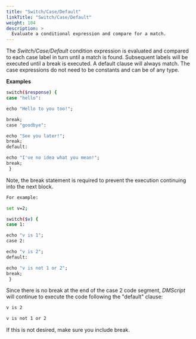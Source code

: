 ```yaml
---
title: "Switch/Case/Default"
linkTitle: "Switch/Case/Default"
weight: 104
description: >
  Evaluate a conditional expression and compare for a match. 
---
```


The _Switch/Case/Default_ condition expression is evaluated and compared to each case label in turn until a match is found. Subsequent labels will be executed until a break is executed. A default clause will always match. The case expressions do not need to be constants and can be of any type.

**Examples**

```bash
switch($response) {
case "hello":

echo "Hello to you too!";

break;
case "goodbye":

echo "See you later!";
break;
default:

echo "I've no idea what you mean!";
break;
 }
```

Note, the break statement is required to prevent the execution continuing into the next block.

```bash
For example:

set v=2;

switch($v) {
case 1:

echo "v is 1";
case 2:

echo "v is 2";
default:

echo "v is not 1 or 2";
break;
 }
```

Since there is no break at the end of the case 2 code segment, _DMScript_ will continue to execute the code following the "default" clause:

```bash
v is 2

v is not 1 or 2
```

If this is not desired, make sure you include break.
